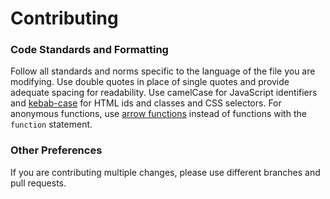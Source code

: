 # Contributing
### Code Standards and Formatting
Follow all standards and norms specific to the language of the file you are modifying. Use double quotes in place of single quotes and provide adequate spacing for readability. Use camelCase for JavaScript identifiers and [kebab-case](https://stackoverflow.com/questions/11273282/whats-the-name-for-hyphen-separated-case) for HTML ids and classes and CSS selectors. For anonymous functions, use [arrow functions](https://developer.mozilla.org/en-US/docs/Web/JavaScript/Reference/Functions/Arrow_functions) instead of functions with the `function` statement. 
### Other Preferences
If you are contributing multiple changes, please use different branches and pull requests.
